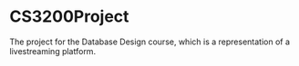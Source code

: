 # CS3200Project
The project for the Database Design course, which is a representation of a livestreaming platform.
